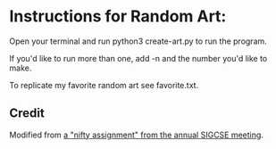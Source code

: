 # Instructions for Random Art:

Open your terminal and run python3 create-art.py to run the program.

If you'd like to run more than one, add -n and the number you'd like to make.

To replicate my favorite random art see favorite.txt.

## Credit

Modified from [a "nifty assignment" from the annual SIGCSE meeting](http://nifty.stanford.edu/2009/stone-random-art/).
